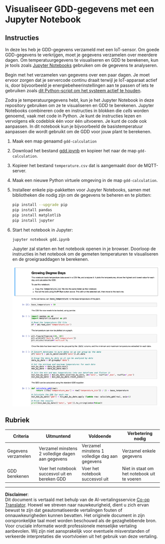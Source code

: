 <!--
CO_OP_TRANSLATOR_METADATA:
{
  "original_hash": "1e21b012c6685f8bf73e0e76cdca3347",
  "translation_date": "2025-08-27T21:04:40+00:00",
  "source_file": "2-farm/lessons/1-predict-plant-growth/assignment.md",
  "language_code": "nl"
}
-->
# Visualiseer GDD-gegevens met een Jupyter Notebook

## Instructies

In deze les heb je GDD-gegevens verzameld met een IoT-sensor. Om goede GDD-gegevens te verkrijgen, moet je gegevens verzamelen over meerdere dagen. Om temperatuurgegevens te visualiseren en GDD te berekenen, kun je tools zoals [Jupyter Notebooks](https://jupyter.org) gebruiken om de gegevens te analyseren.

Begin met het verzamelen van gegevens over een paar dagen. Je moet ervoor zorgen dat je servercode continu draait terwijl je IoT-apparaat actief is, door bijvoorbeeld je energiebeheerinstellingen aan te passen of iets te gebruiken zoals [dit Python-script om het systeem actief te houden](https://github.com/jaqsparow/keep-system-active).

Zodra je temperatuurgegevens hebt, kun je het Jupyter Notebook in deze repository gebruiken om ze te visualiseren en GDD te berekenen. Jupyter Notebooks combineren code en instructies in blokken die *cells* worden genoemd, vaak met code in Python. Je kunt de instructies lezen en vervolgens elk codeblok één voor één uitvoeren. Je kunt de code ook aanpassen. In dit notebook kun je bijvoorbeeld de basistemperatuur aanpassen die wordt gebruikt om de GDD voor jouw plant te berekenen.

1. Maak een map genaamd `gdd-calculation`

1. Download het bestand [gdd.ipynb](./code-notebook/gdd.ipynb) en kopieer het naar de map `gdd-calculation`.

1. Kopieer het bestand `temperature.csv` dat is aangemaakt door de MQTT-server.

1. Maak een nieuwe Python virtuele omgeving in de map `gdd-calculation`.

1. Installeer enkele pip-pakketten voor Jupyter Notebooks, samen met bibliotheken die nodig zijn om de gegevens te beheren en te plotten:

    ```sh
    pip install --upgrade pip
    pip install pandas
    pip install matplotlib
    pip install jupyter
    ```

1. Start het notebook in Jupyter:

    ```sh
    jupyter notebook gdd.ipynb
    ```

    Jupyter zal starten en het notebook openen in je browser. Doorloop de instructies in het notebook om de gemeten temperaturen te visualiseren en de groeigraaddagen te berekenen.

    ![Het Jupyter Notebook](../../../../../translated_images/gdd-jupyter-notebook.c5b52cf21094f158a61f47f455490fd95f1729777ff90861a4521820bf354cdc.nl.png)

## Rubriek

| Criteria | Uitmuntend | Voldoende | Verbetering nodig |
| -------- | ---------- | --------- | ----------------- |
| Gegevens verzamelen | Verzamel minstens 2 volledige dagen aan gegevens | Verzamel minstens 1 volledige dag aan gegevens | Verzamel enkele gegevens |
| GDD berekenen | Voer het notebook succesvol uit en bereken GDD | Voer het notebook succesvol uit | Niet in staat om het notebook uit te voeren |

---

**Disclaimer**:  
Dit document is vertaald met behulp van de AI-vertalingsservice [Co-op Translator](https://github.com/Azure/co-op-translator). Hoewel we streven naar nauwkeurigheid, dient u zich ervan bewust te zijn dat geautomatiseerde vertalingen fouten of onnauwkeurigheden kunnen bevatten. Het originele document in zijn oorspronkelijke taal moet worden beschouwd als de gezaghebbende bron. Voor cruciale informatie wordt professionele menselijke vertaling aanbevolen. Wij zijn niet aansprakelijk voor eventuele misverstanden of verkeerde interpretaties die voortvloeien uit het gebruik van deze vertaling.